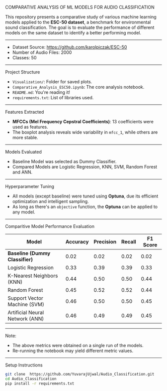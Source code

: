 COMPARATIVE ANALYSIS OF ML MODELS FOR AUDIO CLASSIFICATION

This repository presents a comparative study of various machine learning models applied to the **ESC-50 dataset**, a benchmark for environmental sound classification. The goal is to evaluate the performance of different models on the same dataset to identify a better performing model.

---

- Dataset Source: https://github.com/karolpiczak/ESC-50
- Number of Audio Files: 2000
- Classes: 50

---

Project Structure

- `Visualization/`: Folder for saved plots.
- `Comparative_Analysis_ESC50.ipynb`: The core analysis notebook.
- `README.md`: You're reading it!
- `requirements.txt`: List of libraries used.

---

Features Extracted

- **MFCCs (Mel Frequency Cepstral Coefficients)**: 13 coefficients were used as features.
- The boxplot analysis reveals wide variability in `mfcc_1`, while others are more stable.

---

Models Evaluated

- Baseline Model was selected as Dummy Classifier.
- Compared Models are Logistic Regression, KNN, SVM, Random Forest and ANN.

---

Hyperparameter Tuning

- All models (except baseline) were tuned using **Optuna**, due its efficient optimization and intelligent sampling.
- As long as there's an `objective` function, the **Optuna** can be applied to any model. 


---

Comparitive Model Performance Evaluation

| Model                             | Accuracy | Precision | Recall | F1 Score |
|-----------------------------------|----------|-----------|--------|----------|
| **Baseline (Dummy Classifier)**   | 0.02     | 0.02      | 0.02   | 0.02     |
| Logistic Regression               | 0.33     | 0.39      | 0.39   | 0.33     |
| K-Nearest Neighbors (KNN)         | 0.44     | 0.50      | 0.50   | 0.44     |
| Random Forest                     | 0.45     | 0.52      | 0.52   | 0.44     |
| Support Vector Machine (SVM)      | 0.46     | 0.50      | 0.50   | 0.45     |
| Artificial Neural Network (ANN)   | 0.46     | 0.49      | 0.49   | 0.45     |

---

Note:

- The above metrics were obtained on a single run of the models.
- Re-running the notebook may yield different metric values.

---

Setup Instructions

```bash
git clone  https://github.com/YuvarajUjwal/Audio_Classification.git
cd Audio_Classification
pip install -r requirements.txt
